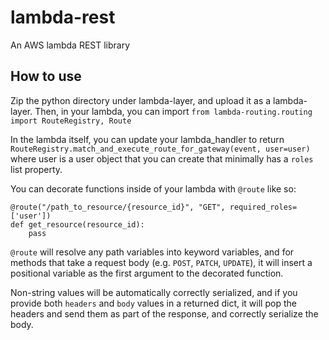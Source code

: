 # lambda-rest
 An AWS lambda REST library

## How to use

Zip the python directory under lambda-layer, and upload it as a lambda-layer. Then, in your lambda, you can import `from lambda-routing.routing import RouteRegistry, Route`

In the lambda itself, you can update your lambda_handler to return `RouteRegistry.match_and_execute_route_for_gateway(event, user=user)` where user is a user object that you can create that minimally has a `roles` list property.

You can decorate functions inside of your lambda with `@route` like so:

```
@route("/path_to_resource/{resource_id}", "GET", required_roles=['user'])
def get_resource(resource_id):
    pass
```

`@route` will resolve any path variables into keyword variables, and for methods that take a request body (e.g. `POST`, `PATCH`, `UPDATE`), it will insert a positional variable as the first argument to the decorated function.

Non-string values will be automatically correctly serialized, and if you provide both `headers` and `body` values in a returned dict, it will pop the headers and send them as part of the response, and correctly serialize the body.
